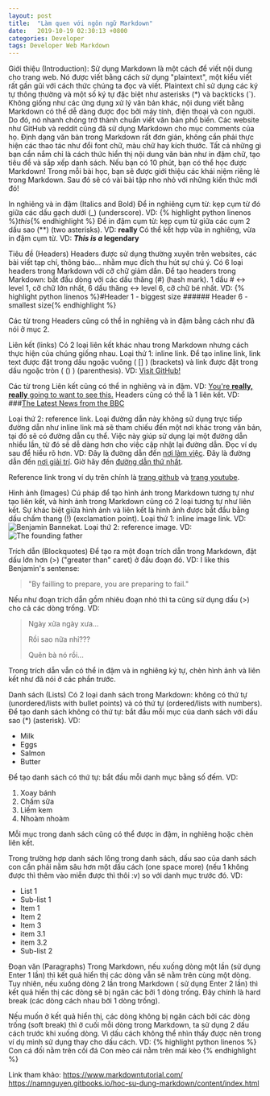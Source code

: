 ```yaml
---
layout: post
title:  "Làm quen với ngôn ngữ Markdown"
date:   2019-10-19 02:30:13 +0800
categories: Developer
tags: Developer Web Markdown
---
```


Giới thiệu (Introduction):
Sử dụng Markdown là một cách để viết nội dung cho trang web. Nó được viết bằng cách sử dụng "plaintext", một kiểu viết rất gần gũi với cách thức chúng ta đọc và viết. Plaintext chỉ sử dụng các ký tự thông thường và một số ký tự đặc biệt như asterisks (*) và backticks (`).
Không giống như các ứng dụng xử lý văn bản khác, nội dung viết bằng Markdown có thể dễ dàng được đọc bởi máy tính, điện thoại và con người. Do đó, nó nhanh chóng trở thành chuẩn viết văn bản phổ biến. Các website như GitHub và reddit cũng đã sử dụng Markdown cho mục comments của họ.
Định dạng văn bản trong Markdown rất đơn giản, không cần phải thực hiện các thao tác như đổi font chữ, màu chữ hay kích thước. Tất cả những gì bạn cần nắm chỉ là cách thức hiển thị nội dung văn bản như in đậm chữ, tạo tiêu đề và sắp xếp danh sách.
Nếu bạn có 10 phút, bạn có thể học được Markdown!
Trong mỗi bài học, bạn sẽ được giới thiệu các khái niệm riêng lẻ trong Markdown. Sau đó sẽ có vài bài tập nho nhỏ với những kiến thức mới đó!

In nghiêng và in đậm (Italics and Bold)
Để in nghiêng cụm từ: kẹp cụm từ đó giữa các dấu gạch dưới (_) (underscore). VD: {% highlight python linenos %}_this_{% endhighlight %}
Để in đậm cụm từ: kẹp cụm từ giữa các cụm 2 dấu sao (**) (two asterisks). VD: **really**
Có thể kết hợp vừa in nghiêng, vừa in đậm cụm từ. VD: **_This is a_ legendary**

Tiêu đề (Headers)
Headers được sử dụng thường xuyên trên websites, các bài viết tạp chí, thông báo... nhằm mục đích thu hút sự chú ý.
Có 6 loại headers trong Markdown với cỡ chữ giảm dần.
Để tạo headers trong Markdown:  bắt đầu dòng với các dấu thăng (#) (hash mark). 1 dấu # <-> level 1, cỡ chữ lớn nhất, 6 dấu thăng <-> level 6, cỡ chữ bé nhất.
VD: {% highlight python linenos %}#Header 1 - biggest size
    ###### Header 6 - smallest size{% endhighlight %}

Các từ trong Headers cũng có thể in nghiêng và in đậm bằng cách như đã nói ở mục 2.

Liên kết (links)
Có 2 loại liên kết khác nhau trong Markdown nhưng cách thực hiện của chúng giống nhau.
Loại thứ 1: inline link. Để tạo inline link, link text được đặt trong dấu ngoặc vuông ( [] ) (brackets) và link được đặt trong dấu ngoặc tròn ( () ) (parenthesis). VD: [Visit GitHub!](www.github.com)

Các từ trong Liên kết cũng có thể in nghiêng và in đậm. VD: [You're **really, really** going to want to see this.](www.github.com)
Headers cũng có thể là 1 liên kết. VD: ###[The Latest News from the BBC](www.github.com)

Loại thứ 2: reference link. Loại đường dẫn này không sử dụng trực tiếp đường dẫn như inline link mà sẽ tham chiếu đến một nơi khác trong văn bản, tại đó sẽ có đường dẫn cụ thể. Việc này giúp sử dụng lại một đường dẫn nhiều lần, từ đó sẽ dễ dàng hơn cho việc cập nhật lại đường dẫn. Đọc ví dụ sau để hiểu rõ hơn.
VD:
Đây là đường dẫn đến [nơi làm việc][trang github].
Đây là đường dẫn đến [nơi giải trí][trang youtube].
Giờ hãy đến [đường dẫn thứ nhất][trang github].

[trang github]: www.github.com
[trang youtube]: www.youtube.com

Reference link trong ví dụ trên chính là [trang github] và [trang youtube].


Hình ảnh (Images)
Cú pháp để tạo hình ảnh trong Markdown tương tự như tạo liên kết, và hình ảnh trong Markdown cũng có 2 loại tương tự như liên kết. Sự khác biệt giữa hình ảnh và liên kết là hình ảnh được bắt đầu bằng dấu chấm thang (!) (exclamation point).
Loại thứ 1: inline image link.
VD: ![Benjamin Bannekat](https://octodex.github.com/images/bannekat.png).
Loại thứ 2: reference image.
VD:
![The founding father][Father]

[Father]: http://octodex.github.com/images/founding-father.jpg


Trích dẫn (Blockquotes)
Để tạo ra một đoạn trích dẫn trong Markdown, đặt dấu lớn hơn (>) ("greater than" caret) ở đầu đoạn đó.
VD: I like this Benjamin's sentense:
>"By failling to prepare, you are preparing to fail."

Nếu như đoạn trích dẫn gồm nhiêu đoạn nhỏ thì ta cũng sử dụng dấu (>) cho cả các dòng trống.
VD:
> Ngày xửa ngày xưa...
>
> Rồi sao nữa nhỉ???
>
> Quên bà nó rồi...

Trong trích dẫn vẫn có thể in đậm và in nghiêng ký tự, chèn hình ảnh và liên kết như đã nói ở các phần trước.

Danh sách (Lists)
Có 2 loại danh sách trong Markdown: không có thứ tự (unordered/lists with bullet points) và có thứ tự (ordered/lists with numbers).
Để tạo danh sách không có thứ tự: bắt đầu mỗi mục của danh sách với dấu sao (*) (asterisk).
VD:
* Milk
* Eggs
* Salmon
* Butter

Để tạo danh sách có thứ tự: bắt đầu mỗi danh mục bằng số đếm.
VD:
1. Xoay bánh
2. Chấm sữa
3. Liếm kem
4. Nhoàm nhoàm

Mỗi mục trong danh sách cũng có thể được in đậm, in nghiêng hoặc chèn liên kết.

Trong trường hợp danh sách lông trong danh sách, dấu sao của danh sách con cần phải nằm sâu hơn một dấu cách (one space more) (nếu 1 không được thì thêm vào miễn được thì thôi :v) so với danh mục trước đó.
VD:
* List 1
 * Sub-list 1
  * Item 1
  * Item 2
  * Item 3
   * item 3.1
   * item 3.2
 * Sub-list 2
 
Đoạn văn (Paragraphs)
Trong Markdown, nếu xuống dòng một lần (sử dụng Enter 1 lần) thì kết quả hiển thị các dòng vẫn sẽ nằm trên cùng một dòng. Tuy nhiên, nếu xuống dòng 2 lần trong Markdown ( sử dụng Enter 2 lần) thì kết quả hiển thị các dòng sẽ bị ngăn các bởi 1 dòng trống. Đây chính là hard break (các dòng cách nhau bởi 1 dòng trống).

Nếu muốn ở kết quả hiển thị, các dòng không bị ngăn cách bởi các dòng trống (soft break) thì ở cuối mỗi dòng trong Markdown, ta sử dụng 2 dấu cách trước khi xuống dòng. Vì dấu cách không thể nhìn thấy được nên trong ví dụ mình sử dụng <space> thay cho dấu cách.
VD:
{% highlight python linenos %}
Con cá đối nằm trên cối đá<space><space>
Con mèo cái nằm trên mái kèo<space><space>
{% endhighlight %}

Link tham khảo:
https://www.markdowntutorial.com/
https://namnguyen.gitbooks.io/hoc-su-dung-markdown/content/index.html
